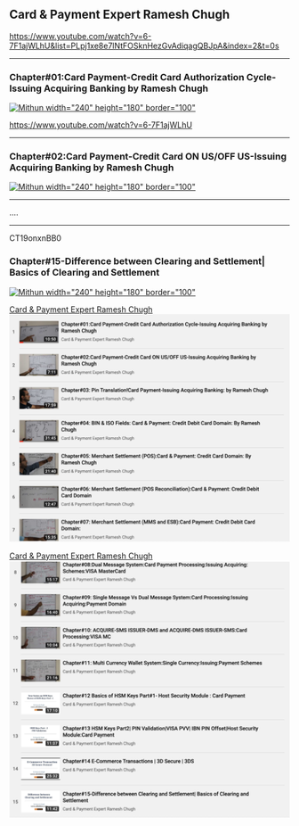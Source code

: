 
## Card & Payment Expert Ramesh Chugh

https://www.youtube.com/watch?v=6-7F1ajWLhU&list=PLpj1xe8e7lNtFOSknHezGvAdiqagQBJpA&index=2&t=0s

----



### Chapter#01:Card Payment-Credit Card Authorization Cycle-Issuing Acquiring Banking by Ramesh Chugh


[![Mithun width="240" height="180" border="100"](https://img.youtube.com/vi/6-7F1ajWLhU/0.jpg)](https://www.youtube.com/watch?v=6-7F1ajWLhU)

https://www.youtube.com/watch?v=6-7F1ajWLhU

----
### Chapter#02:Card Payment-Credit Card ON US/OFF US-Issuing Acquiring Banking by Ramesh Chugh


[![Mithun width="240" height="180" border="100"](https://img.youtube.com/vi/Y8n4G0NiXoM/0.jpg)](https://www.youtube.com/watch?v=Y8n4G0NiXoM)

----
....


-----
CT19onxnBB0

### Chapter#15-Difference between Clearing and Settlement| Basics of Clearing and Settlement


[![Mithun width="240" height="180" border="100"](https://img.youtube.com/vi/CT19onxnBB0/0.jpg)](https://www.youtube.com/watch?v=CT19onxnBB0)


[Card & Payment Expert Ramesh Chugh]()
![](https://github.com/adhulappanavar/learning_resources/raw/master/images/payments_1_RameshChugh_vid_1_to_7.png)

[Card & Payment Expert Ramesh Chugh]()
![](https://github.com/adhulappanavar/learning_resources/raw/master/images/payments_1_RameshChugh_vid_8_to_15.png)
